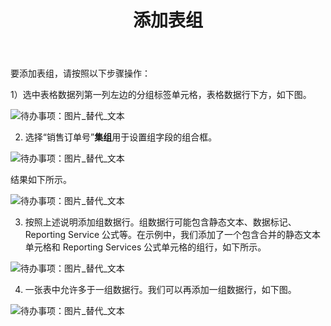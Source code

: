 ﻿---
title: 添加表组
type: docs
weight: 40
url: /zh/reportingservices/adding-table-group/
---
要添加表组，请按照以下步骤操作：



1）选中表格数据列第一列左边的分组标签单元格，表格数据行下方，如下图。

![待办事项：图片_替代_文本](adding-table-group_1.png)







 2) 选择“销售订单号”**集组**用于设置组字段的组合框。



![待办事项：图片_替代_文本](adding-table-group_2.png)



结果如下所示。



![待办事项：图片_替代_文本](adding-table-group_3.png)



3) 按照上述说明添加组数据行。组数据行可能包含静态文本、数据标记、Reporting Service 公式等。在示例中，我们添加了一个包含合并的静态文本单元格和 Reporting Services 公式单元格的组行，如下所示。



![待办事项：图片_替代_文本](adding-table-group_4.png)



4) 一张表中允许多于一组数据行。我们可以再添加一组数据行，如下图。



![待办事项：图片_替代_文本](adding-table-group_5.png)




